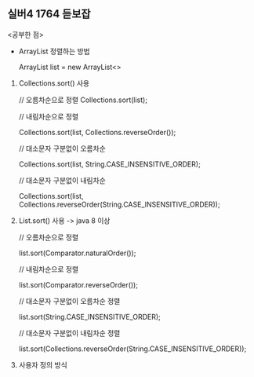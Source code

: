 ## 실버4 1764 듣보잡

<공부한 점>

 - ArrayList 정렬하는 방법
   
   ArrayList<String> list = new ArrayList<>
   
  1) Collections.sort() 사용
     
        // 오름차순으로 정렬
        Collections.sort(list);
     
        // 내림차순으로 정렬
     
        Collections.sort(list, Collections.reverseOrder());
     
        // 대소문자 구분없이 오름차순
     
        Collections.sort(list, String.CASE_INSENSITIVE_ORDER);
     
        // 대소문자 구분없이 내림차순
     
        Collections.sort(list, Collections.reverseOrder(String.CASE_INSENSITIVE_ORDER));
     
  2) List.sort() 사용 -> java 8 이상
     
       // 오름차순으로 정렬
     
        list.sort(Comparator.naturalOrder());
     
       // 내림차순으로 정렬
     
        list.sort(Comparator.reverseOrder());
     
       // 대소문자 구분없이 오름차순 정렬
     
        list.sort(String.CASE_INSENSITIVE_ORDER);

     
       // 대소문자 구분없이 내림차순 정렬
     
        list.sort(Collections.reverseOrder(String.CASE_INSENSITIVE_ORDER));
     
  3) 사용자 정의 방식
